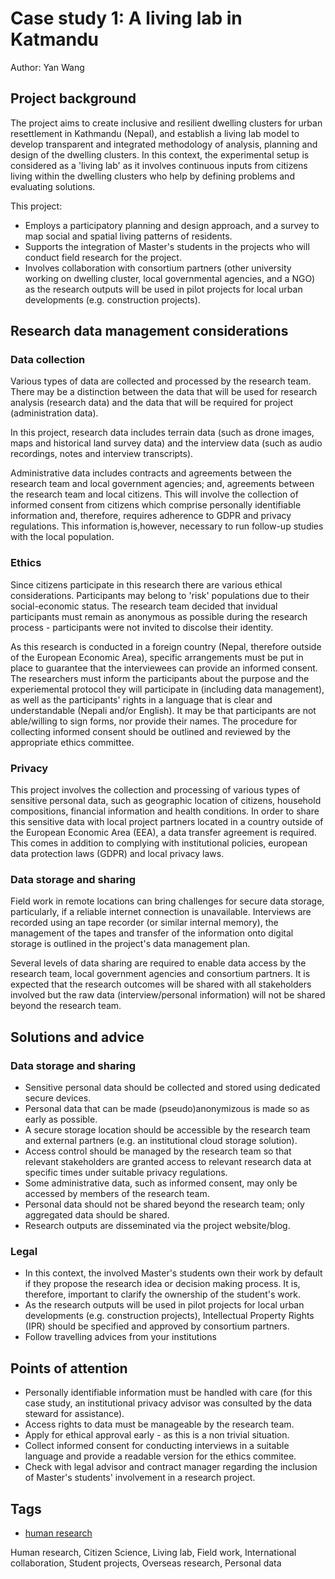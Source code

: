 # Case study 1: A living lab in Katmandu

Author: Yan Wang 

## Project background

The project aims to create inclusive and resilient dwelling clusters for urban resettlement in Kathmandu (Nepal), and establish a living lab model to develop transparent and integrated methodology of analysis, planning and design of the dwelling clusters. In this context, the experimental setup is considered as a 'living lab' as it involves continuous inputs from citizens living within the dwelling clusters who help by defining problems and evaluating solutions. 

This project:
- Employs a participatory planning and design approach, and a survey to map social and spatial living patterns of residents. 
- Supports the integration of Master's students in the projects who will conduct field research for the project. 
- Involves collaboration with consortium partners (other university working on dwelling cluster, local governmental agencies, and a NGO) as the research outputs will be used in pilot projects for local urban developments (e.g. construction projects).

## Research data management considerations

### Data collection

Various types of data are collected and processed by the research team. There may be a distinction between the data that will be used for research analysis (research data) and the data that will be required for project (administration data).  

In this project, research data includes terrain data (such as drone images, maps and historical land survey data) and the interview data (such as audio recordings, notes and interview transcripts). 

Administrative data includes contracts and agreements between the research team and local government agencies; and, agreements between the research team and local citizens. This will involve the collection of informed consent from citizens which comprise personally identifiable information and, therefore, requires adherence to GDPR and privacy regulations. This information is,however, necessary to run follow-up studies with the local population.

### Ethics 

Since citizens participate in this research there are various ethical considerations. Participants may belong to 'risk' populations due to their social-economic status. The research team decided that invidual participants must remain as anonymous as possible during the research process - participants were not invited to discolse their identity.

As this research is conducted in a foreign country (Nepal, therefore outside of the European Economic Area), specific arrangements must be put in place to guarantee that the interviewees can provide an informed consent. The researchers must inform the participants about the purpose and the experiemental protocol they will participate in (including data management), as well as the participants' rights in a language that is clear and understandable (Nepali and/or English). It may be that participants are not able/willing to sign forms, nor provide their names. The procedure for collecting informed consent should be outlined and reviewed by the appropriate ethics committee. 

### Privacy 

This project involves the collection and processing of various types of sensitive personal data, such as geographic location of citizens, household compositions, financial information and health conditions. In order to share this sensitive data with local project partners located in a country outside of the European Economic Area (EEA), a data transfer agreement is required. This comes in addition to complying with institutional policies, european data protection laws (GDPR) and local privacy laws.

### Data storage and sharing

Field work in remote locations can bring challenges for secure data storage, particularly, if a reliable internet connection is unavailable. Interviews are recorded using an tape recorder (or similar internal memory), the management of the tapes and transfer of the information onto digital storage is outlined in the project's data management plan.

Several levels of data sharing are required to enable data access by the research team, local government agencies and consortium partners. It is expected that the research outcomes will be shared with all stakeholders involved but the raw data (interview/personal information) will not be shared beyond the research team.

## Solutions and advice

### Data storage and sharing

- Sensitive personal data should be collected and stored using dedicated secure devices. 
- Personal data that can be made (pseudo)anonymizous is made so as early as possible. 
- A secure storage location should be accessible by the research team and external partners (e.g. an institutional cloud storage solution).
- Access control should be managed by the research team so that relevant stakeholders are granted access to relevant research data at specific times under suitable privacy regulations.
- Some administrative data, such as informed consent, may only be accessed by members of the research team.
- Personal data should not be shared beyond the research team; only aggregated data should be shared.
- Research outputs are disseminated via the project website/blog.

### Legal 

- In this context, the involved Master's students own their work by default if they propose the research idea or decision making process. It is, therefore, important to clarify the ownership of the student's work. 
- As the research outputs will be used in pilot projects for local urban developments (e.g. construction projects), Intellectual Property Rights (IPR) should be specified and approved by consortium partners.
- Follow travelling advices from your institutions

## Points of attention

- Personally identifiable information must be handled with care (for this case study, an institutional privacy advisor was consulted by the data steward for assistance). 
- Access rights to data must be manageable by the research team.  
- Apply for ethical approval early - as this is a non trivial situation.
- Collect informed consent for conducting interviews in a suitable language and provide a readable version for the ethics commitee. 
- Check with legal advisor and contract manager regarding the inclusion of Master's students' involvement in a research project. 

## Tags 

- [human research](https://nzr.github.io/DS-BOK/search.html?q=human+research)

Human research, Citizen Science, Living lab, Field work, International collaboration, Student projects, Overseas research, Personal data  
